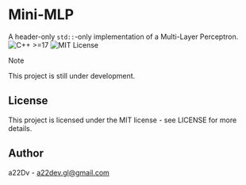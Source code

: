 # Mini-MLP

A header-only `std::`-only implementation of a Multi-Layer Perceptron.
![C++ >=17](https://img.shields.io/badge/C%2B%2B-%3E%3D17-00599C?logo=cplusplus&logoColor=white)
![MIT License](https://img.shields.io/badge/license-MIT-green)

>[!NOTE]
>This project is still under development.

## License

This project is licensed under the MIT license - see LICENSE for more details.

## Author

a22Dv - a22dev.gl@gmail.com